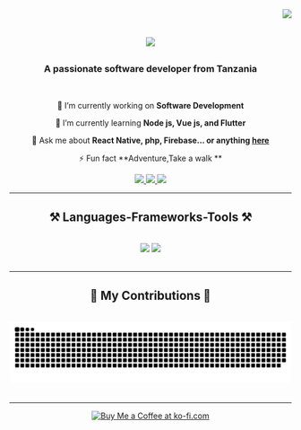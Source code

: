<img align="right" src="https://img.shields.io/badge/WhatsApp-25D366?style=for-the-badge&logo=whatsapp&logoColor=whit">

<h1 align="center">
    <img src="https://readme-typing-svg.herokuapp.com/?font=Righteous&size=35&center=true&vCenter=true&width=500&height=70&duration=4000&lines=Hi+There!+👋;+I'm+Frolian+Ernest!;" />
</h1>

<h3 align="center">A passionate software developer from Tanzania </h3>

<br/>

<div align="center">
 
 🔭 I’m currently working on **Software Development**
 
 🌱 I’m currently learning **Node js, Vue js, and  Flutter**

💬 Ask me about **React Native, php, Firebase... or anything [here]((https://github.com/FROLIANI))**

⚡ Fun fact **Adventure,Take a walk **

 </div>
 
<div align="center"> 
  <a href="mailto:froliernest98@gmail.com">
    <img src="https://img.shields.io/badge/Gmail-333333?style=for-the-badge&logo=gmail&logoColor=red" />
  </a>
  <a href="https://www.linkedin.com/in/frolian-ernest-9b0674246/" target="_blank">
    <img src="https://img.shields.io/badge/LinkedIn-0077B5?style=for-the-badge&logo=linkedin&logoColor=white" target="_blank" />
  </a>
  <a href="https://frolian.solo.co.tz" target="_blank">
     <img src="https://img.shields.io/badge/Portfolio-FF5722?style=for-the-badge&logo=todoist&logoColor=white" target="_blank" />

  </a>
</div>

 <hr/>
 
<h2 align="center">⚒️ Languages-Frameworks-Tools ⚒️</h2>
<br/>
<div align="center">
    <img src="https://skillicons.dev/icons?i=react,php,laravel,bootstrap,html,css,vscode,github,figma,vue,git"/>
    <img src="https://skillicons.dev/icons?i=nodejs,javascript,typescript,express,firebase,java,mysql,wordpress" /><br>
</div>

<br/>
<hr/>

<div align="center">
  <h2>🐍 My Contributions 🐍</h2>
  <br>
  <img alt="snake eating my contributions" src="https://raw.githubusercontent.com/salesp07/salesp07/output/github-contribution-grid-snake.svg" />
  <br/><br/>
</div>


<hr/>


<div align="center">
<a href='https://ko-fi.com/V7V4RAK9C' target='_blank'><img height='64' style='border:0px;height:64px;' src='https://storage.ko-fi.com/cdn/kofi1.png?v=3' border='0' alt='Buy Me a Coffee at ko-fi.com' /></a>
</div>

<br/>
